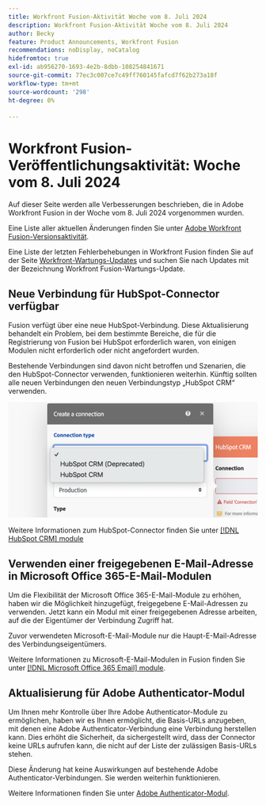 ```yaml
---
title: Workfront Fusion-Aktivität Woche vom 8. Juli 2024
description: Workfront Fusion-Aktivität Woche vom 8. Juli 2024
author: Becky
feature: Product Announcements, Workfront Fusion
recommendations: noDisplay, noCatalog
hidefromtoc: true
exl-id: ab956270-1693-4e2b-8dbb-108254841671
source-git-commit: 77ec3c007ce7c49ff760145fafcd7f62b273a18f
workflow-type: tm+mt
source-wordcount: '298'
ht-degree: 0%

---
```


# Workfront Fusion-Veröffentlichungsaktivität: Woche vom 8. Juli 2024

Auf dieser Seite werden alle Verbesserungen beschrieben, die in Adobe Workfront Fusion in der Woche vom 8. Juli 2024 vorgenommen wurden.

Eine Liste aller aktuellen Änderungen finden Sie unter [Adobe Workfront Fusion-Versionsaktivität](/help/workfront-fusion/fusion-product-releases/fusion-release-activity.md).

Eine Liste der letzten Fehlerbehebungen in Workfront Fusion finden Sie auf der Seite [Workfront-Wartungs-Updates](https://experienceleague.adobe.com/docs/workfront-known-issues/releases/current-updates.html?lang=de) und suchen Sie nach Updates mit der Bezeichnung Workfront Fusion-Wartungs-Update.

## Neue Verbindung für HubSpot-Connector verfügbar

Fusion verfügt über eine neue HubSpot-Verbindung. Diese Aktualisierung behandelt ein Problem, bei dem bestimmte Bereiche, die für die Registrierung von Fusion bei HubSpot erforderlich waren, von einigen Modulen nicht erforderlich oder nicht angefordert wurden.

Bestehende Verbindungen sind davon nicht betroffen und Szenarien, die den HubSpot-Connector verwenden, funktionieren weiterhin. Künftig sollten alle neuen Verbindungen den neuen Verbindungstyp „HubSpot CRM“ verwenden.

![Neue HubSpot-Verbindung](/help/workfront-fusion/fusion-product-releases/assets/new-hubspot-connection.png)

Weitere Informationen zum HubSpot-Connector finden Sie unter [[!DNL HubSpot CRM] module](/help/workfront-fusion/references/apps-and-modules/third-party-connectors/hubspot-crm-modules.md)

## Verwenden einer freigegebenen E-Mail-Adresse in Microsoft Office 365-E-Mail-Modulen

Um die Flexibilität der Microsoft Office 365-E-Mail-Module zu erhöhen, haben wir die Möglichkeit hinzugefügt, freigegebene E-Mail-Adressen zu verwenden. Jetzt kann ein Modul mit einer freigegebenen Adresse arbeiten, auf die der Eigentümer der Verbindung Zugriff hat.

Zuvor verwendeten Microsoft-E-Mail-Module nur die Haupt-E-Mail-Adresse des Verbindungseigentümers.

Weitere Informationen zu Microsoft-E-Mail-Modulen in Fusion finden Sie unter [[!DNL Microsoft Office 365 Email] module](/help/workfront-fusion/references/apps-and-modules/third-party-connectors/microsoft-365-email-modules.md).

## Aktualisierung für Adobe Authenticator-Modul

Um Ihnen mehr Kontrolle über Ihre Adobe Authenticator-Module zu ermöglichen, haben wir es Ihnen ermöglicht, die Basis-URLs anzugeben, mit denen eine Adobe Authenticator-Verbindung eine Verbindung herstellen kann. Dies erhöht die Sicherheit, da sichergestellt wird, dass der Connector keine URLs aufrufen kann, die nicht auf der Liste der zulässigen Basis-URLs stehen.

Diese Änderung hat keine Auswirkungen auf bestehende Adobe Authenticator-Verbindungen. Sie werden weiterhin funktionieren.

Weitere Informationen finden Sie unter [Adobe Authenticator-Modul](/help/workfront-fusion/references/apps-and-modules/adobe-connectors/adobe-authenticator-modules.md).
